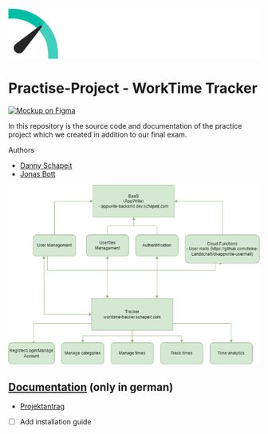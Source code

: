 <p align="center">
    <img src="./assets/images/worktime_tracker_logo_v2.png">
</p>

# Practise-Project - WorkTime Tracker
[![Mockup on Figma](https://img.shields.io/badge/figma-00BFA6.svg?style=for-the-badge&logo=figma&logoColor=white)](https://www.figma.com/file/yIDNNqVKf3ZsPVhcQlt7zs/Mockup?node-id=13%3A36&t=1X1YYeWbqentNecJ-0)

In this repository is the source code and documentation of the practice project which we created in addition to our final exam.


Authors
- [Danny Schapeit](https://github.com/d3nn7)
- [Jonas Bott](https://github.com/Jonas22rr)

![Worktime Tracker graph](./assets/images/worktime-tracker_graph.png)


## [Documentation](./documentation/) (only in german)
- [Projektantrag](./documentation/Projektantrag.md)
- [ ] Add installation guide